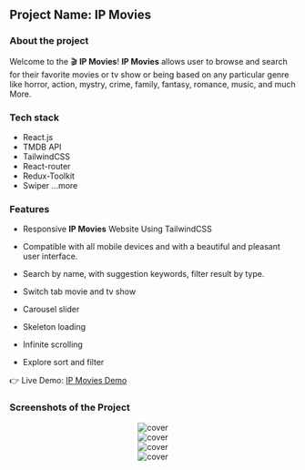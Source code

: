 ## Project Name: IP Movies
### About the project
Welcome to the 🎬 **IP Movies**! **IP Movies** allows user to browse and search for their favorite movies or tv show or being based on any particular genre like horror, action, mystry, crime, family, fantasy, romance, music, and much More.

### Tech stack
- React.js
- TMDB API
- TailwindCSS
- React-router
- Redux-Toolkit
- Swiper
...more

### Features
- Responsive **IP Movies** Website Using TailwindCSS
- Compatible with all mobile devices and with a beautiful and pleasant user interface.

- Search by name, with suggestion keywords, filter result by type.
- Switch tab movie and tv show
- Carousel slider
- Skeleton loading
- Infinite scrolling
- Explore sort and filter

👉 Live Demo: <a href='[#](https://ipmovies.vercel.app/)'>IP Movies Demo</a>

### Screenshots of the Project

<div align='center'>
  <img src='./src/assets/images/homepage.png' alt="cover"/>
</div>

<div align='center'>
  <img src='./src/assets/images/details.png' alt="cover"/>
</div>

<div align='center'>
  <img src='./src/assets/images/explore.png' alt="cover"/>
</div>

<div align='center'>
  <img src='./src/assets/images/search.png' alt="cover"/>
</div>

<!-- <div align="left">

  <h2 align="center">Gymate - React Fitness Exercises Application</h2>

  - Includes: choose exercises categories and specific muscle groups
  - Includes: browse more than 1000 exercises
  - Includes: exercises pagination .

  <a href="https://codewithsadee.github.io/fitlife/"><strong>➥ Live Demo</strong></a>

</div>

<br />

### Demo Screeshots

![Fitlife Desktop Demo](./readme-images/desktop.png "Desktop Demo") -->
